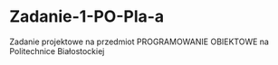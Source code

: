 # Zadanie-1-PO-Pla-a
Zadanie projektowe na przedmiot PROGRAMOWANIE OBIEKTOWE na Politechnice Białostockiej
